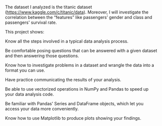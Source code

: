 The dataset I analyzed is the titanic dataset (https://www.kaggle.com/c/titanic/data). 
Moreover, I will investigate the correlation between the “features” like passengers’ 
gender and class and passengers' survival rate.

This project shows:

Know all the steps involved in a typical data analysis process.

Be comfortable posing questions that can be answered with a given dataset and then answering those questions.

Know how to investigate problems in a dataset and wrangle the data into a format you can use.

Have practice communicating the results of your analysis.

Be able to use vectorized operations in NumPy and Pandas to speed up your data analysis code.

Be familiar with Pandas' Series and DataFrame objects, which let you access your data more conveniently.

Know how to use Matplotlib to produce plots showing your findings.

